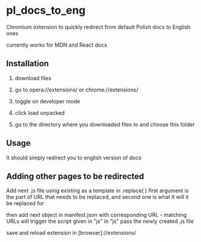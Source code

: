 # pl_docs_to_eng

Chromium extension to quickly redirect from default Polish docs to English ones

currently works for MDN and React docs


## Installation

1. download files

2. go to opera://extensions/
   or chrome://extensions/

3. toggle on developer mode 

4. click load unpacked

5. go to the directory where you downloaded files to and choose this folder


## Usage

It should simply redirect you to english version of docs

## Adding other pages to be redirected

Add next .js file using existing as a template
in .replace( ) first argument is the part of URL that needs to be replaced, and second one is what it will it be replaced for

then add next object in manifest.json with corresponding URL - matching URLs will trigger the script given in "js"
in "js"  pass the newly created .js file 

save and reload extension in [browser]://extensions/

